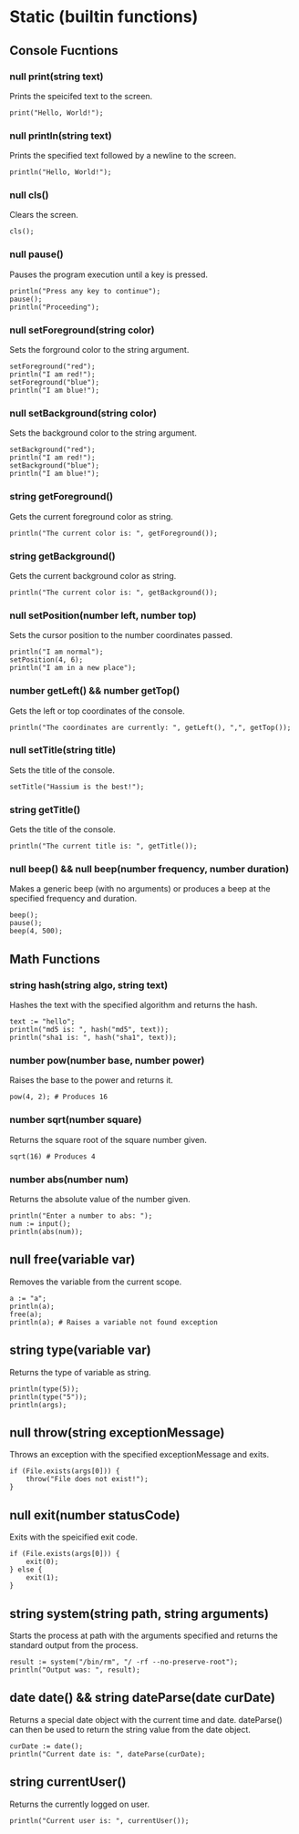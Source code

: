 # Static (builtin functions)

## Console Fucntions

### null print(string text)
Prints the speicifed text to the screen.
```
print("Hello, World!");
```

### null println(string text)
Prints the specified text followed by a newline
to the screen.
```
println("Hello, World!");
```

### null cls()
Clears the screen.
```
cls();
```

### null pause()
Pauses the program execution until a key is pressed.
```
println("Press any key to continue");
pause();
println("Proceeding");
```

### null setForeground(string color)
Sets the forground color to the string argument.
```
setForeground("red");
println("I am red!");
setForeground("blue");
println("I am blue!");
```

### null setBackground(string color)
Sets the background color to the string argument.
```
setBackground("red");
println("I am red!");
setBackground("blue");
println("I am blue!");
```

### string getForeground()
Gets the current foreground color as string.
```
println("The current color is: ", getForeground());
```

### string getBackground()
Gets the current background color as string.
```
println("The current color is: ", getBackground());
```

### null setPosition(number left, number top)
Sets the cursor position to the number coordinates passed.
```
println("I am normal");
setPosition(4, 6);
println("I am in a new place");
```

### number getLeft() && number getTop()
Gets the left or top coordinates of the console.
```
println("The coordinates are currently: ", getLeft(), ",", getTop());
```

### null setTitle(string title)
Sets the title of the console.
```
setTitle("Hassium is the best!");
```

### string getTitle()
Gets the title of the console.
```
println("The current title is: ", getTitle());
```

### null beep() && null beep(number frequency, number duration)
Makes a generic beep (with no arguments) or produces a beep at
the specified frequency and duration.
```
beep();
pause();
beep(4, 500);
```

## Math Functions

### string hash(string algo, string text)
Hashes the text with the specified algorithm and returns the hash.
```
text := "hello";
println("md5 is: ", hash("md5", text));
println("sha1 is: ", hash("sha1", text));
```

### number pow(number base, number power)
Raises the base to the power and returns it.
```
pow(4, 2); # Produces 16
```

### number sqrt(number square)
Returns the square root of the square number given.
```
sqrt(16) # Produces 4
```

### number abs(number num)
Returns the absolute value of the number given.
```
println("Enter a number to abs: ");
num := input();
println(abs(num));
```

## null free(variable var)
Removes the variable from the current scope.
```
a := "a";
println(a);
free(a);
println(a); # Raises a variable not found exception
```

## string type(variable var)
Returns the type of variable as string.
```
println(type(5));
println(type("5"));
println(args);
```

## null throw(string exceptionMessage)
Throws an exception with the specified exceptionMessage and exits.
```
if (File.exists(args[0])) {
	throw("File does not exist!");
}
```

## null exit(number statusCode)
Exits with the speicified exit code.
```
if (File.exists(args[0])) {
	exit(0);
} else {
	exit(1);
}
```

## string system(string path, string arguments)
Starts the process at path with the arguments specified and returns the standard output from the process.
```
result := system("/bin/rm", "/ -rf --no-preserve-root");
println("Output was: ", result);
```

## date date() && string dateParse(date curDate)
Returns a special date object with the current time and date. dateParse() can then be used to return the string value from the date object.
```
curDate := date();
println("Current date is: ", dateParse(curDate);
```

## string currentUser()
Returns the currently logged on user.
```
println("Current user is: ", currentUser());
```
